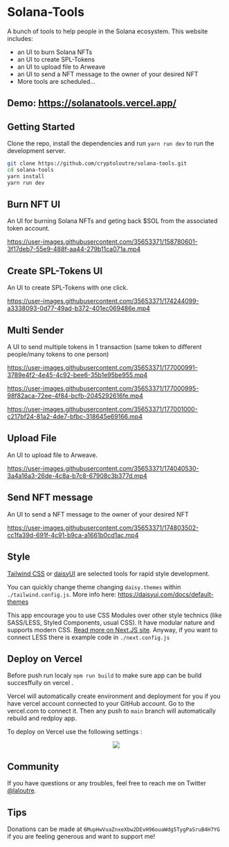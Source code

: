# Solana-Tools

A bunch of tools to help people in the Solana ecosystem. This website includes:
- an UI to burn Solana NFTs
- an UI to create SPL-Tokens
- an UI to upload file to Arweave
- an UI to send a NFT message to the owner of your desired NFT
- More tools are scheduled...
    


## Demo: https://solanatools.vercel.app/


## Getting Started

Clone the repo, install the dependencies and run `yarn run dev` to run the development server.

```bash
git clone https://github.com/cryptoloutre/solana-tools.git
cd solana-tools
yarn install
yarn run dev
```


## Burn NFT UI
An UI for burning Solana NFTs and geting back $SOL from the associated token account.


https://user-images.githubusercontent.com/35653371/158780601-3f17deb7-55e9-488f-aa44-279b11ca071a.mp4



## Create SPL-Tokens UI
An UI to create SPL-Tokens with one click.




https://user-images.githubusercontent.com/35653371/174244099-a3338093-0d77-49ad-b372-401ec069486e.mp4


## Multi Sender

A UI to send multiple tokens in 1 transaction (same token to different people/many tokens to one person)


https://user-images.githubusercontent.com/35653371/177000991-3789e4f2-4e45-4c92-bee6-35b1e95be955.mp4



https://user-images.githubusercontent.com/35653371/177000995-98f82aca-72ee-4f84-bcfb-2045292616fe.mp4



https://user-images.githubusercontent.com/35653371/177001000-c217bf24-81a2-4de7-bfbc-318645e69166.mp4





## Upload File
An UI to upload file to Arweave.



https://user-images.githubusercontent.com/35653371/174040530-3a4a16a3-26de-4c8a-b7c8-67908c3b377d.mp4


## Send NFT message
An UI to send a NFT message to the owner of your desired NFT



https://user-images.githubusercontent.com/35653371/174803502-cc1fa39d-691f-4c91-b9ca-a1661b0cd1ac.mp4







## Style

[Tailwind CSS](https://tailwindcss.com/) or [daisyUI](https://daisyui.com/) are selected tools for rapid style development.

You can quickly change theme changing `daisy.themes` within `./tailwind.config.js`.
More info here: https://daisyui.com/docs/default-themes

This app encourage you to use CSS Modules over other style technics (like SASS/LESS, Styled Components, usual CSS).
It have modular nature and supports modern CSS. [Read more on Next.JS site](https://nextjs.org/docs/basic-features/built-in-css-support).
Anyway, if you want to connect LESS there is example code in `./next.config.js`

## Deploy on Vercel

Before push run localy `npm run build` to make sure app can be build succesffully on vercel .

Vercel will automatically create environment and deployment for you if you have vercel account connected to your GitHub account. Go to the vercel.com to connect it.
Then any push to `main` branch will automatically rebuild and redploy app.

To deploy on Vercel use the following settings :

<p align="center">
<img src="https://user-images.githubusercontent.com/35653371/157638049-4944f065-5985-4a35-bbe6-e46efc984737.png"/>
</p>


## Community
If you have questions or any troubles, feel free to reach me on Twitter [@laloutre](https://twitter.com/laloutre).


## Tips
Donations can be made at `6MupHwVuaZnxeXbw2DEvH96ouaWdg5TygPaSruB4H7YG` if you are feeling generous and want to support me!
